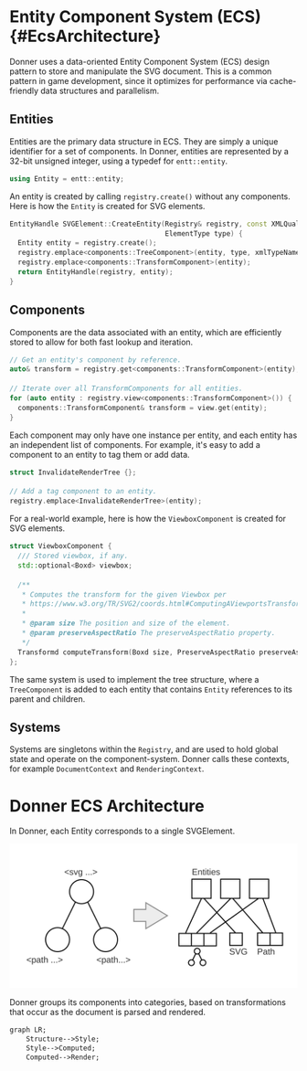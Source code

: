 # Entity Component System (ECS) {#EcsArchitecture}

Donner uses a data-oriented Entity Component System (ECS) design pattern to store and manipulate the SVG document. This is a common pattern in game development, since it optimizes for performance via cache-friendly data structures and parallelism.

## Entities

Entities are the primary data structure in ECS. They are simply a unique identifier for a set of components. In Donner, entities are represented by a 32-bit unsigned integer, using a typedef for `entt::entity`.

```cpp
using Entity = entt::entity;
```

An entity is created by calling `registry.create()` without any components. Here is how the `Entity` is created for SVG elements.

```cpp
EntityHandle SVGElement::CreateEntity(Registry& registry, const XMLQualifiedNameRef& xmlTypeName,
                                      ElementType type) {
  Entity entity = registry.create();
  registry.emplace<components::TreeComponent>(entity, type, xmlTypeName);
  registry.emplace<components::TransformComponent>(entity);
  return EntityHandle(registry, entity);
}
```

## Components

Components are the data associated with an entity, which are efficiently stored to allow for both fast lookup and iteration.

```cpp
// Get an entity's component by reference.
auto& transform = registry.get<components::TransformComponent>(entity);

// Iterate over all TransformComponents for all entities.
for (auto entity : registry.view<components::TransformComponent>()) {
  components::TransformComponent& transform = view.get(entity);
}
```

Each component may only have one instance per entity, and each entity has an independent list of components. For example, it's easy to add a component to an entity to tag them or add data.

```cpp
struct InvalidateRenderTree {};

// Add a tag component to an entity.
registry.emplace<InvalidateRenderTree>(entity);
```

For a real-world example, here is how the `ViewboxComponent` is created for SVG elements.

```cpp
struct ViewboxComponent {
  /// Stored viewbox, if any.
  std::optional<Boxd> viewbox;

  /**
   * Computes the transform for the given Viewbox per
   * https://www.w3.org/TR/SVG2/coords.html#ComputingAViewportsTransform
   *
   * @param size The position and size of the element.
   * @param preserveAspectRatio The preserveAspectRatio property.
   */
  Transformd computeTransform(Boxd size, PreserveAspectRatio preserveAspectRatio) const;
};
```

The same system is used to implement the tree structure, where a `TreeComponent` is added to each entity that contains `Entity` references to its parent and children.

## Systems

Systems are singletons within the `Registry`, and are used to hold global state and operate on the component-system. Donner calls these contexts, for example `DocumentContext` and `RenderingContext`.

# Donner ECS Architecture

In Donner, each Entity corresponds to a single SVGElement.

![Diagram: Illustration of how a document tree is represented as Entities and Components](/docs/img/ecs.svg)

Donner groups its components into categories, based on transformations that occur as the document is parsed and rendered.

```mermaid
graph LR;
    Structure-->Style;
    Style-->Computed;
    Computed-->Render;
```
